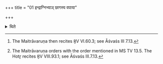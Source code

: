 +++
title = "01 इन्द्राग्निभ्याञ् छागस्य वपाया"

+++

<details><summary>थिते</summary>

1. The orders of Adhvaryu to the Maitrāvaruṇa at the time of offering of the omentum are: “Do you recite the invitatory verse for Indra-and-Agni (in connection with the offering the fat, of the omentum of the he-goat”,[^1] and “Do you order (the Hotr̥ to recite the offering-verse) for Indra-and-Agni connection (in connection with the offering) of the fat, of the omentum, of he-goat”.[^2]  


[^1]: The Maitrāvaruṇa then recites R̥V VI.60.3; see Āśvaśs III 7.13.  

[^2]: The Maitrāvaruṇa orders with the order mentioned in MS TV 13.5. The Hotr̥ recites R̥V VIII.93.1; see Āśvaśs III.7.13.
</details>
